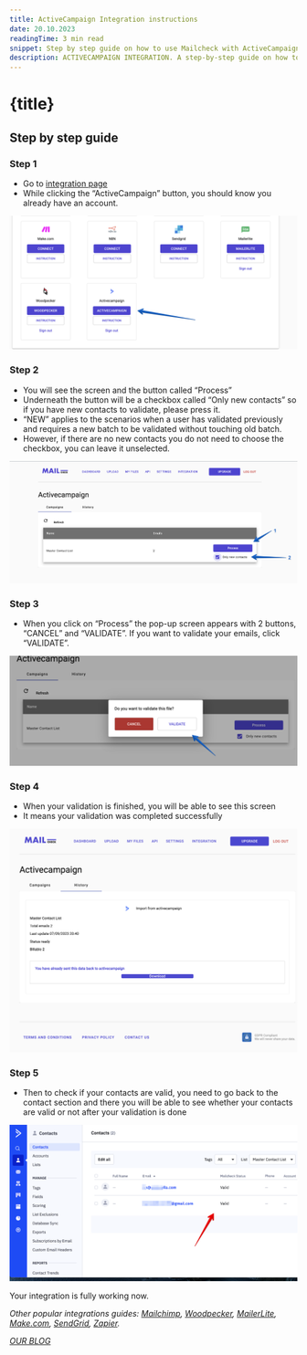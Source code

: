 ```yaml
---
title: ActiveCampaign Integration instructions
date: 20.10.2023
readingTime: 3 min read
snippet: Step by step guide on how to use Mailcheck with ActiveCampaign
description: ACTIVECAMPAIGN INTEGRATION. A step-by-step guide on how to integrate Mailcheck using ActiveCampaign
---
```


# **{title}**

## Step by step guide

### Step 1

- Go to [integration page](https://app.mailcheck.co/dashboard/integration)
- While clicking the “ActiveCampaign” button, you should know you already have an account.

![ActiveCampaign integration](./ActiveCampaign-1.png?format=webp;jpg;png;avif&srcset&width=880)

### Step 2

- You will see the screen and the button called “Process”
- Underneath the button will be a checkbox called “Only new contacts” so if you have new contacts to validate, please press it.
- “NEW” applies to the scenarios when a user has validated previously and requires a new batch to be validated without touching old batch.
- However, if there are no new contacts you do not need to choose the checkbox, you can leave it unselected.

![ActiveCampaign enable email verification](./ActiveCampaign-2.png?format=webp;jpg;png;avif&srcset&width=880)

### Step 3

- When you click on “Process” the pop-up screen appears with 2 buttons, “CANCEL” and “VALIDATE”. If you want to validate your emails, click “VALIDATE”.

![ActiveCampaign validation process](./ActiveCampaign-3.png?format=webp;jpg;png;avif&srcset&width=880)

### Step 4

- When your validation is finished, you will be able to see this screen
- It means your validation was completed successfully

![ActiveCampaign validation history](./ActiveCampaign-4.png?format=webp;jpg;png;avif&srcset&width=880)

### Step 5

- Then to check if your contacts are valid, you need to go back to the contact section and there you will be able to see whether your contacts are valid or not after your validation is done

![ActiveCampaign validated contacts](./ActiveCampaign-5.png?format=webp;jpg;png;avif&srcset&width=880)

Your integration is fully working now.

_Other popular integrations guides: [Mailchimp](/mailchimp-integration), [Woodpecker](/woodpecker-integration), [MailerLite](/mailerlite-integration), [Make.com](/make-com-integration), [SendGrid](/sendgrid-integration), [Zapier](/zapier-integration)._

[_OUR BLOG_](/blog)
